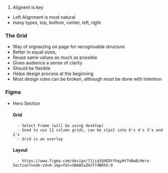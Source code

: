 1. Alignent is key
-   Left Alignment is most natural
- many types, top, bottom, center, left, right

### The Grid
 - Way of orgnaizing on page for recognisable structure
 - Better in equal sizes,
 - Reuse same values as much as possible
 - Gives audience a sense of clarity
 - Should be flexible
 - Helps design process at the beginning
 - Most design rules can be broken, although must be done with intention


### Figma
- Hero Section
    #### Grid
        - Select Frame (will be using desktop)
        - Good to use 12 column grids, can be slpit into 6's 4's 3's and 2's
        - Grid is an overlay
    
    #### Layout
        - https://www.figma.com/design/7Jjiq3Q4EDtYhqyHY7kBwB/Hero-Section?node-id=0-1&p=f&t=UBAW5aZHJtT4BR5X-0




